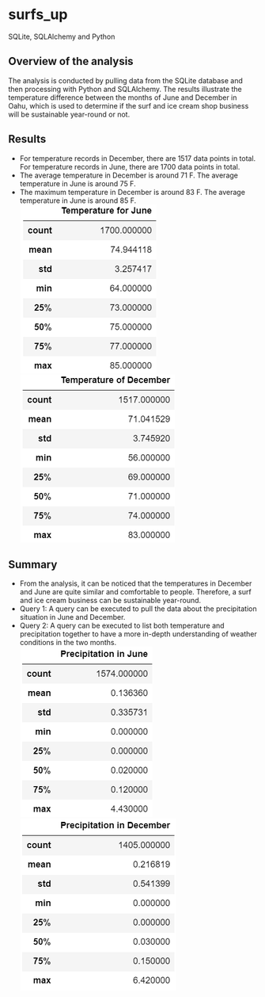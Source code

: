 # surfs_up
SQLite, SQLAlchemy and Python

## Overview of the analysis
The analysis is conducted by pulling data from the SQLite database and then processing with Python and SQLAlchemy. The results illustrate the temperature difference between the months of June and December in Oahu, which is used to determine if the surf and ice cream shop business will be sustainable year-round or not.  

## Results
- For temperature records in December, there are 1517 data points in total. For temperature records in June, there are 1700 data points in total.  
- The average temperature in December is around 71 F. The average temperature in June is around 75 F.  
- The maximum temperature in December is around 83 F. The average temperature in June is around 85 F.  
![Jun_temp.PNG](image/Jun_temp.PNG)  
![Dec_temp.PNG](image/Dec_temp.PNG)

## Summary
- From the analysis, it can be noticed that the temperatures in December and June are quite similar and comfortable to people. Therefore, a surf and ice cream business can be sustainable year-round. 
- Query 1: A query can be executed to pull the data about the precipitation situation in June and December.  
- Query 2: A query can be executed to list both temperature and precipitation together to have a more in-depth understanding of weather conditions in the two months.  
![Jun_prcp.PNG](image/Jun_prcp.PNG)  
![Dec_prcp.PNG](image/Dec_prcp.PNG)
